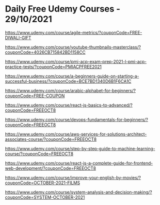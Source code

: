 # Daily Free Udemy Courses - 29/10/2021

https://www.udemy.com/course/agile-metrics/?couponCode=FREE-DIWALI-GIFT
https://www.udemy.com/course/youtube-thumbnails-masterclass/?couponCode=4026CB715842BD1158CC
https://www.udemy.com/course/pmi-acp-exam-prep-2021-l-pmi-acp-practice-tests/?couponCode=PMIACPFREE2021
https://www.udemy.com/course/a-beginners-guide-on-starting-a-successful-business/?couponCode=BCE7BD1340D6B1F6CA1C
https://www.udemy.com/course/arabic-alphabet-for-beginners/?couponCode=FREE-COUPON
https://www.udemy.com/course/react-js-basics-to-advanced/?couponCode=FREEOCT8
https://www.udemy.com/course/devops-fundamentals-for-beginners/?couponCode=FREEOCT8
https://www.udemy.com/course/aws-services-for-solutions-architect-associates-course/?couponCode=FREEOCT8
https://www.udemy.com/course/step-by-step-guide-to-machine-learning-course/?couponCode=FREEOCT8
https://www.udemy.com/course/react-js-a-complete-guide-for-frontend-web-development/?couponCode=FREEOCT8
https://www.udemy.com/course/improve-your-english-by-movies/?couponCode=OCTOBER-2021-FILMS
https://www.udemy.com/course/system-analysis-and-decision-making/?couponCode=SYSTEM-OCTOBER-2021
